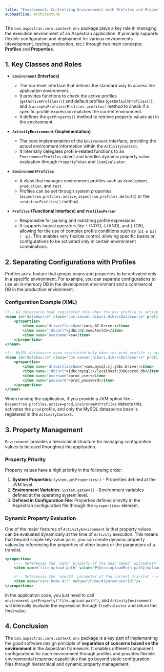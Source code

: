 ```yaml
---
title: "Environment: Controlling Environments with Profiles and Properties"
subheadline: Architecture
---
```


The `com.aspectran.core.context.env` package plays a key role in managing the execution environment of an Aspectran application. It primarily supports flexible configuration and deployment for various environments (development, testing, production, etc.) through two main concepts: **Profiles** and **Properties**.

## 1. Key Classes and Roles

-   **`Environment` (Interface)**
    -   The top-level interface that defines the standard way to access the application environment.
    -   It provides functions to check the active profiles (`getActiveProfiles()`) and default profiles (`getDefaultProfiles()`), and a `acceptsProfiles(Profiles profiles)` method to check if a specific profile expression matches the current environment.
    -   It defines the `getProperty()` method to retrieve property values set in the environment.

-   **`ActivityEnvironment` (Implementation)**
    -   The core implementation of the `Environment` interface, providing the actual environment information within the `ActivityContext`.
    -   It internally delegates profile-related functions to an `EnvironmentProfiles` object and handles dynamic property value evaluation through `PropertyToken` and `ItemEvaluator`.

-   **`EnvironmentProfiles`**
    -   A class that manages environment profiles such as `development`, `production`, and `test`.
    -   Profiles can be set through system properties (`aspectran.profiles.active`, `aspectran.profiles.default`) or the `setActiveProfiles()` method.

-   **`Profiles` (Functional Interface) and `ProfilesParser`**
    -   Responsible for parsing and matching profile expressions.
    -   It supports logical operators like `!` (NOT), `&` (AND), and `|` (OR), allowing for the use of complex profile conditions such as `(p1 & p2) | !p3`. This enables very flexible control, allowing specific beans or configurations to be activated only in certain environment combinations.

## 2. Separating Configurations with Profiles

Profiles are a feature that groups beans and properties to be activated only in a specific environment. For example, you can separate configurations to use an in-memory DB in the development environment and a commercial DB in the production environment.

### Configuration Example (XML)

```xml
<!-- H2 datasource bean registered only when the dev profile is active -->
<bean id="dataSource" class="com.zaxxer.hikari.HikariDataSource" profile="dev">
    <properties>
        <item name="driverClassName">org.h2.Driver</item>
        <item name="jdbcUrl">jdbc:h2:mem:testdb</item>
        <item name="username">sa</item>
    </properties>
</bean>

<!-- MySQL datasource bean registered only when the prod profile is active -->
<bean id="dataSource" class="com.zaxxer.hikari.HikariDataSource" profile="prod">
    <properties>
        <item name="driverClassName">com.mysql.cj.jdbc.Driver</item>
        <item name="jdbcUrl">jdbc:mysql://localhost:3306/prod_db</item>
        <item name="username">prod_user</item>
        <item name="password">prod_password</item>
    </properties>
</bean>
```

When running the application, if you provide a JVM option like `-Daspectran.profiles.active=prod`, `EnvironmentProfiles` detects this, activates the `prod` profile, and only the MySQL datasource bean is registered in the `ActivityContext`.

## 3. Property Management

`Environment` provides a hierarchical structure for managing configuration values to be used throughout the application.

### Property Priority

Property values have a high priority in the following order:

1.  **System Properties**: `System.getProperties()` - Properties defined at the JVM level.
2.  **Environment Variables**: `System.getenv()` - Environment variables defined at the operating system level.
3.  **Defined in Configuration File**: Properties defined directly in the Aspectran configuration file through the `<properties>` element.

### Dynamic Property Evaluation

One of the major features of `ActivityEnvironment` is that property values can be evaluated dynamically at the time of `Activity` execution. This means that beyond simple key-value pairs, you can create dynamic property values by referencing the properties of other beans or the parameters of a translet.

```xml
<properties>
    <!-- References the 'path' property of the bean named 'uploadPath' -->
    <item name="file.upload-path" value="#{bean:uploadPath.path}/uploads"/>

    <!-- References the 'userId' parameter of the current translet -->
    <item name="user.home.dir" value="/home/#(param:userId)"/>
</properties>
```

In the application code, you just need to call `environment.getProperty("file.upload-path")`, and `ActivityEnvironment` will internally evaluate the expression through `ItemEvaluator` and return the final value.

## 4. Conclusion

The `com.aspectran.core.context.env` package is a key part of implementing the good software design principle of **separation of concerns based on the environment** in the Aspectran framework. It enables different component configurations for each environment through profiles and provides flexible environmental response capabilities that go beyond static configuration files through hierarchical and dynamic property management.
